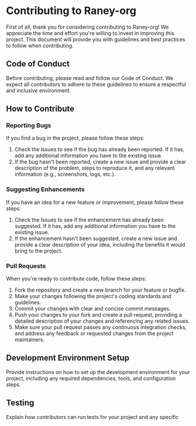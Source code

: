 # Contributing to Raney-org

First of all, thank you for considering contributing to Raney-org! We appreciate the time and effort you're willing to invest in improving this project. This document will provide you with guidelines and best practices to follow when contributing.

## Code of Conduct

Before contributing, please read and follow our Code of Conduct. We expect all contributors to adhere to these guidelines to ensure a respectful and inclusive environment.

## How to Contribute

### Reporting Bugs

If you find a bug in the project, please follow these steps:

1. Check the Issues to see if the bug has already been reported. If it has, add any additional information you have to the existing issue.
2. If the bug hasn't been reported, create a new issue and provide a clear description of the problem, steps to reproduce it, and any relevant information (e.g., screenshots, logs, etc.).

### Suggesting Enhancements

If you have an idea for a new feature or improvement, please follow these steps:

1. Check the Issues to see if the enhancement has already been suggested. If it has, add any additional information you have to the existing issue.
2. If the enhancement hasn't been suggested, create a new issue and provide a clear description of your idea, including the benefits it would bring to the project.

### Pull Requests

When you're ready to contribute code, follow these steps:

1. Fork the repository and create a new branch for your feature or bugfix.
2. Make your changes following the project's coding standards and guidelines.
3. Commit your changes with clear and concise commit messages.
4. Push your changes to your fork and create a pull request, providing a detailed description of your changes and referencing any related issues.
5. Make sure your pull request passes any continuous integration checks, and address any feedback or requested changes from the project maintainers.

## Development Environment Setup

Provide instructions on how to set up the development environment for your project, including any required dependencies, tools, and configuration steps.

## Testing

Explain how contributors can run tests for your project and any specific
